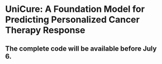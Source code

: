 # UniCure: A Foundation Model for Predicting Personalized Cancer Therapy Response
## The complete code will be available before July 6. 

